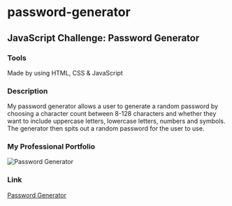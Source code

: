 # password-generator
## JavaScript Challenge: Password Generator

### Tools
Made by using HTML, CSS & JavaScript

### Description
My password generator allows a user to generate a random password by choosing a character count between 8-128 characters and whether they want to include uppercase letters, lowercase letters, numbers and symbols. The generator then spits out a random password for the user to use.

### My Professional Portfolio
![Password Generator](https://github.com/anniemarsh/Professional-Portfolio/blob/main/images/password-1.png)

### Link
<a href="https://anniemarsh.github.io/password-generator/" target="_blank">Password Generator</a>
